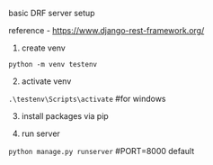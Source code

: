 basic DRF server setup 

reference - https://www.django-rest-framework.org/

1. create venv

`python -m venv testenv`

2. activate venv

`.\testenv\Scripts\activate` #for windows

3. install packages via pip 

4. run server 

`python manage.py runserver` #PORT=8000 default